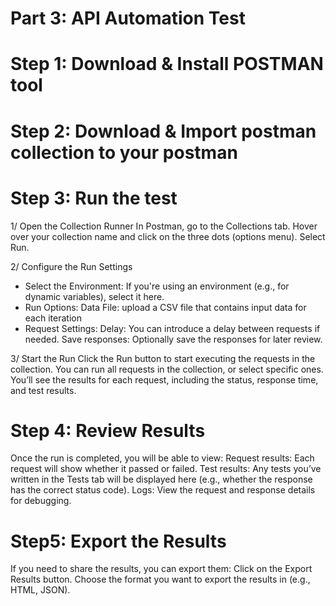 # Part 3: API Automation Test

# Step 1: Download & Install POSTMAN tool
# Step 2: Download & Import postman collection to your postman
# Step 3: Run the test
1/ Open the Collection Runner
In Postman, go to the Collections tab.
Hover over your collection name and click on the three dots (options menu).
Select Run.

2/ Configure the Run Settings
+ Select the Environment: If you're using an environment (e.g., for dynamic variables), select it here.
+ Run Options: Data File: upload a CSV file that contains input data for each iteration
+ Request Settings:
Delay: You can introduce a delay between requests if needed.
Save responses: Optionally save the responses for later review.

3/ Start the Run
Click the Run button to start executing the requests in the collection. You can run all requests in the collection, or select specific ones. You’ll see the results for each request, including the status, response time, and test results.

# Step 4: Review Results
Once the run is completed, you will be able to view:
Request results: Each request will show whether it passed or failed.
Test results: Any tests you’ve written in the Tests tab will be displayed here (e.g., whether the response has the correct status code).
Logs: View the request and response details for debugging.

 # Step5: Export the Results
If you need to share the results, you can export them:
Click on the Export Results button.
Choose the format you want to export the results in (e.g., HTML, JSON).